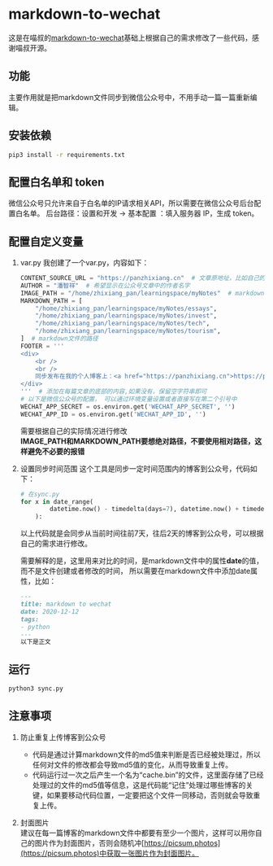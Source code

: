 # markdown-to-wechat

这是在喵叔的[markdown-to-wechat](https://github.com/chenyukang/markdown-to-wechat)基础上根据自己的需求修改了一些代码，感谢喵叔开源。

## 功能
主要作用就是把markdown文件同步到微信公众号中，不用手动一篇一篇重新编辑。

## 安装依赖
```bash
pip3 install -r requirements.txt
```

## 配置白名单和 token
微信公众号只允许来自于白名单的IP请求相关API，所以需要在微信公众号后台配置白名单。
后台路径：设置和开发 -> 基本配置 ：填入服务器 IP，生成 token。

## 配置自定义变量
1. var.py
    我创建了一个var.py，内容如下：
    ```python
    CONTENT_SOURCE_URL = "https://panzhixiang.cn"  # 文章原地址，比如自己的博客网站
    AUTHOR = "潘智祥"  # 希望显示在公众号文章中的作者名字
    IMAGE_PATH = "/home/zhixiang_pan/learningspace/myNotes"  # markdown中引用的图片的路径
    MARKDOWN_PATH = [
        "/home/zhixiang_pan/learningspace/myNotes/essays",
        "/home/zhixiang_pan/learningspace/myNotes/invest",
        "/home/zhixiang_pan/learningspace/myNotes/tech",
        "/home/zhixiang_pan/learningspace/myNotes/tourism",
    ]  # markdown文件的路径
    FOOTER = '''
    <div>
        <br />
        <br />
        同步发布在我的个人博客上：<a href="https://panzhixiang.cn">https://panzhixiang.cn</a>
    </div>
    '''  # 添加在每篇文章的底部的内容,如果没有，保留空字符串即可
    # 以下是微信公众号的配置， 可以通过环境变量设置或者直接写在第二个引号中
    WECHAT_APP_SECRET = os.environ.get('WECHAT_APP_SECRET', '')
    WECHAT_APP_ID = os.environ.get('WECHAT_APP_ID', '')
    ```
    需要根据自己的实际情况进行修改  
    **IMAGE_PATH和MARKDOWN_PATH要想绝对路径，不要使用相对路径，这样避免不必要的报错**

2. 设置同步时间范围
    这个工具是同步一定时间范围内的博客到公众号，代码如下：
    ```python
    # 在sync.py 
    for x in date_range(
            datetime.now() - timedelta(days=7), datetime.now() + timedelta(days=2)
        ):
    ```
    以上代码就是会同步从当前时间往前7天，往后2天的博客到公众号，可以根据自己的需求进行修改。

    需要解释的是，这里用来对比的时间，是markdown文件中的属性**date**的值，而不是文件创建或者修改的时间，
    所以需要在markdown文件中添加date属性，比如：
    ```markdown
    ---
    title: markdown to wechat
    date: 2020-12-12
    tags:
    - python
    ---
    以下是正文
    ```

## 运行
```python
python3 sync.py
```

## 注意事项  
1. 防止重复上传博客到公众号  
   - 代码是通过计算markdown文件的md5值来判断是否已经被处理过，所以任何对文件的修改都会导致md5值的变化，从而导致重复上传。  
   - 代码运行过一次之后产生一个名为“cache.bin”的文件，这里面存储了已经处理过的文件的md5值等信息，这是代码能“记住”处理过哪些博客的关键，如果要移动代码位置，一定要把这个文件一同移动，否则就会导致重复上传。  

2. 封面图片  
    建议在每一篇博客的markdown文件中都要有至少一个图片，这样可以用你自己的图片作为封面图片，否则会随机冲[https://picsum.photos](https://picsum.photos)中获取一张图片作为封面图片。
